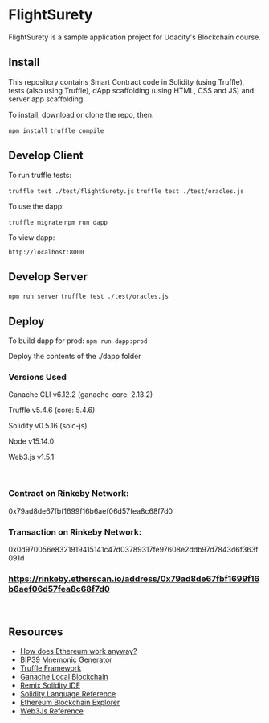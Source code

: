 # FlightSurety

FlightSurety is a sample application project for Udacity's Blockchain course.

## Install

This repository contains Smart Contract code in Solidity (using Truffle), tests (also using Truffle), dApp scaffolding (using HTML, CSS and JS) and server app scaffolding.

To install, download or clone the repo, then:

`npm install`
`truffle compile`

## Develop Client

To run truffle tests:

`truffle test ./test/flightSurety.js`
`truffle test ./test/oracles.js`

To use the dapp:

`truffle migrate`
`npm run dapp`

To view dapp:

`http://localhost:8000`

## Develop Server

`npm run server`
`truffle test ./test/oracles.js`

## Deploy

To build dapp for prod:
`npm run dapp:prod`

Deploy the contents of the ./dapp folder


### Versions Used
Ganache CLI v6.12.2 (ganache-core: 2.13.2)

Truffle v5.4.6 (core: 5.4.6)

Solidity v0.5.16 (solc-js)

Node v15.14.0

Web3.js v1.5.1

<br>

### Contract on Rinkeby Network: 
0x79ad8de67fbf1699f16b6aef06d57fea8c68f7d0
### Transaction on Rinkeby Network: 
0x0d970056e8321919415141c47d03789317fe97608e2ddb97d7843d6f363f091d
### https://rinkeby.etherscan.io/address/0x79ad8de67fbf1699f16b6aef06d57fea8c68f7d0

<br>

## Resources

* [How does Ethereum work anyway?](https://medium.com/@preethikasireddy/how-does-ethereum-work-anyway-22d1df506369)
* [BIP39 Mnemonic Generator](https://iancoleman.io/bip39/)
* [Truffle Framework](http://truffleframework.com/)
* [Ganache Local Blockchain](http://truffleframework.com/ganache/)
* [Remix Solidity IDE](https://remix.ethereum.org/)
* [Solidity Language Reference](http://solidity.readthedocs.io/en/v0.4.24/)
* [Ethereum Blockchain Explorer](https://etherscan.io/)
* [Web3Js Reference](https://github.com/ethereum/wiki/wiki/JavaScript-API)